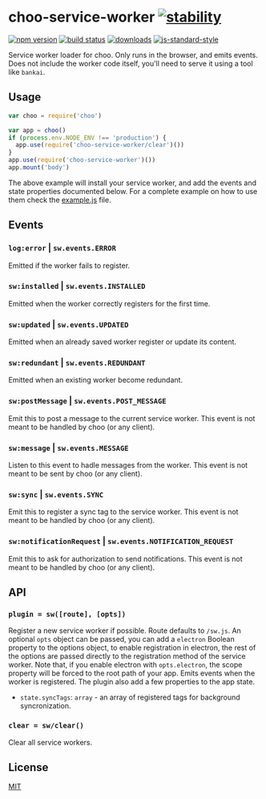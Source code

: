 # choo-service-worker [![stability][0]][1]
[![npm version][2]][3] [![build status][4]][5]
[![downloads][8]][9] [![js-standard-style][10]][11]

Service worker loader for choo. Only runs in the browser, and emits events.
Does not include the worker code itself, you'll need to serve it using a tool
like `bankai`.

## Usage
```js
var choo = require('choo')

var app = choo()
if (process.env.NODE_ENV !== 'production') {
  app.use(require('choo-service-worker/clear')())
}
app.use(require('choo-service-worker')())
app.mount('body')
```
The above example will install your service worker, and add the events and state 
properties documented below. For a complete example on how to use them check the 
[example.js](./example.js) file.

## Events
### `log:error` | `sw.events.ERROR`
Emitted if the worker fails to register.

### `sw:installed` | `sw.events.INSTALLED`
Emitted when the worker correctly registers for the first time.

### `sw:updated` | `sw.events.UPDATED`
Emitted when an already saved worker register or update its content.

### `sw:redundant` | `sw.events.REDUNDANT`
Emitted when an existing worker become redundant.

### `sw:postMessage` | `sw.events.POST_MESSAGE`
Emit this to post a message to the current service worker. This event is not 
meant to be handled by choo (or any client).

### `sw:message` | `sw.events.MESSAGE`
Listen to this event to hadle messages from the worker. This event is not meant 
to be sent by choo (or any client).

### `sw:sync` | `sw.events.SYNC`
Emit this to register a sync tag to the service worker. This event is not 
meant to be handled by choo (or any client).

### `sw:notificationRequest` | `sw.events.NOTIFICATION_REQUEST`
Emit this to ask for authorization to send notifications. This event is not 
meant to be handled by choo (or any client).

## API
### `plugin = sw([route], [opts])`
Register a new service worker if possible. Route defaults to `/sw.js`. 
An optional `opts` object can be passed, you can add a `electron` 
Boolean property to the options object, to enable registration in electron, 
the rest of the options are passed directly to the registration method of 
the service worker. Note that, if you enable electron with `opts.electron`, 
the scope property will be forced to  the root path of your app. Emits 
events when the worker is registered. The plugin also add a few properties 
to the app state.

- `state.syncTags`: `array` - an array of registered tags for background 
syncronization.

### `clear = sw/clear()`
Clear all service workers.

## License
[MIT](https://tldrlegal.com/license/mit-license)

[0]: https://img.shields.io/badge/stability-experimental-orange.svg?style=flat-square
[1]: https://nodejs.org/api/documentation.html#documentation_stability_index
[2]: https://img.shields.io/npm/v/choo-service-worker.svg?style=flat-square
[3]: https://npmjs.org/package/choo-service-worker
[4]: https://img.shields.io/travis/yoshuawuyts/choo-service-worker/master.svg?style=flat-square
[5]: https://travis-ci.org/yoshuawuyts/choo-service-worker
[6]: https://img.shields.io/codecov/c/github/yoshuawuyts/choo-service-worker/master.svg?style=flat-square
[7]: https://codecov.io/github/yoshuawuyts/choo-service-worker
[8]: http://img.shields.io/npm/dm/choo-service-worker.svg?style=flat-square
[9]: https://npmjs.org/package/choo-service-worker
[10]: https://img.shields.io/badge/code%20style-standard-brightgreen.svg?style=flat-square
[11]: https://github.com/feross/standard

